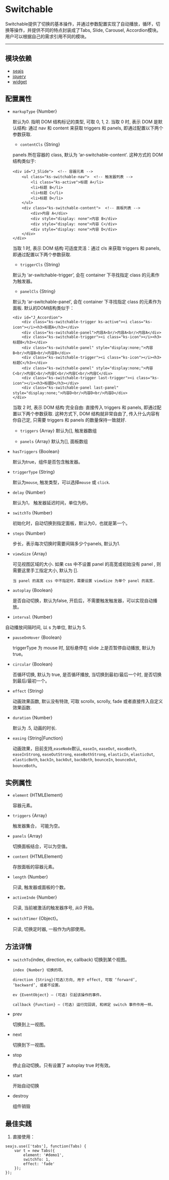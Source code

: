 # Switchable

Switchable提供了切换的基本操作，并通过参数配置实现了自动播放，循环，切换等操作，并提供不同的特点封装成了Tabs, Slide, Carousel, Accordion模块。用户可以根据自己的需求引用不同的模块。

---

## 模块依赖

 - [seajs](seajs/README.md)
 - [jquery](jquery/README.md)
 - [widget](widget/README.md)


## 配置属性

* `markupType` {Number} 

	默认为0. 指明 DOM 结构标记的类型, 可取 0, 1, 2.
    当取 0 时, 表示 DOM 是默认结构: 通过 nav 和 content 来获取 triggers 和 panels, 即通过配置以下两个参数获取.
    * `contentCls` {String}
    
    panels 所在容器的 class, 默认为 ‘ar-switchable-content’. 这种方式的 DOM 结构类似于:
    
    ```
    <div id="J_Slide">  <!-- 容器元素 -->
        <ul class="ks-switchable-nav">  <!-- 触发器列表 -->
            <li class="ks-active">标题 A</li>
            <li>标题 B</li>
            <li>标题 C</li>
            <li>标题 D</li>
        </ul>
        <div class="ks-switchable-content">  <!-- 面板列表 -->
            <div>内容 A</div>
            <div style="display: none">内容 B</div>
            <div style="display: none">内容 C</div>
            <div style="display: none">内容 D</div>
        </div>
    </div>
    ```
    当取 1 时, 表示 DOM 结构 可适度灵活：通过 cls 来获取 triggers 和 panels, 即通过配置以下两个参数获取.
    
    * `triggerCls` {String}
    
    默认为 ‘ar-switchable-trigger’, 会在 container 下寻找指定 class 的元素作为触发器。
    
      
    * `panelCls` {String}
    
    默认为 ‘ar-switchable-panel’, 会在 container 下寻找指定 class 的元素作为面板.
    默认的DOM结构类似于：
    
    ```
    <div id="J_Accordion">
        <div class="ks-switchable-trigger ks-active"><i class="ks-icon"></i><h3>标题A</h3></div>
        <div class="ks-switchable-panel">内容A<br/>内容A<br/>内容A</div>
        <div class="ks-switchable-trigger"><i class="ks-icon"></i><h3>标题B</h3></div>
        <div class="ks-switchable-panel" style="display:none;">内容B<br/>内容B<br/>内容B</div>
        <div class="ks-switchable-trigger"><i class="ks-icon"></i><h3>标题C</h3></div>
        <div class="ks-switchable-panel" style="display:none;">内容C<br/>内容C<br/>内容C<br/>内容C<br/>内容C</div>
        <div class="ks-switchable-trigger last-trigger"><i class="ks-icon"></i><h3>标题D</h3></div>
        <div class="ks-switchable-panel last-panel" style="display:none;">内容D<br/>内容D<br/>内容D</div>
    </div>
    ```
    当取 2 时, 表示 DOM 结构 完全自由: 直接传入 triggers 和 panels, 即通过配置以下两个参数获取. 这种方式下, DOM 结构就非常自由了, 传入什么内容有你自己定, 只需要 triggers 和 panels 的数量保持一致就好.
    * `triggers` {Array<HTMLElement>} 默认为[], 触发器数组
    
    * `panels` {Array<HTMLElement>} 默认为[], 面板数组

* `hasTriggers` {Boolean}

   默认为true，组件是否包含触发器。
  
* `triggerType` {String}

   默认为`mouse`, 触发类型，可以选择`mouse` 或 `click`.
   
* `delay` {Number}

   默认为1， 触发器延迟时间，单位为秒。

* `switchTo` {Number}

  初始化时，自动切换到指定面板，默认为0，也就是第一个。

* `steps` {Number}

  步长，表示每次切换时需要间隔多少个panels, 默认为1.

* `viewSize` {Array}

  可见视图区域的大小. 如果 css 中不设置 panel 的高宽或初始没有 panel , 则需要这里手工指定大小, 默认为 [].
  
  `当 panel 的高宽 css 中不指定时，需要设置 viewSize 为单个 panel 的高宽.`
  
* `autoplay` {Boolean}

  是否自动切换，默认为false, 开启后，不需要触发触发器，可以实现自动播放。

*  `interval` {Number}

  自动播放间隔时间, 以 s 为单位, 默认为 5.

* `pauseOnHover` {Boolean}

  triggerType 为 mouse 时, 鼠标悬停在 slide 上是否暂停自动播放, 默认为 true。

* `circular` {Boolean}

  否循环切换, 默认为 true, 是否循环播放, 当切换到最初/最后一个时, 是否切换到最后/最初一个。
 
* `effect` {String}

  动画效果函数, 默认没有特效, 可取 scrollx, scrolly, fade 或者直接传入自定义效果函数.

* `duration` {Number}

  默认为 .5, 动画的时长.

* `easing` {String|Function}

  动画效果，目前支持,`easeNode`默认, `easeIn`, `easeOut`, `easeBoth`, `easeInStrong`, `easeOutStrong`, `easeBothStrong`, `elasticIn`, `elasticOut`, `elasticBoth`, `backIn`, `backOut`, `backBoth`, `bounceIn`, `bounceOut`, `bounceBoth`。
  

## 实例属性
* `element` {HTMLElement}

  容器元素。
* `triggers` {Array}

  触发器集合， 可能为空。
* `panels` {Array}

  切换面板结合，可以为空值。
* `content` {HTMLElement}

  存放面板的容器元素。
* `length` {Number}

  只读, 触发器或面板的个数。
* `activeInde` {Number}

  只读, 当前被激活的触发器序号, 从0 开始。
* `switchTimer` {Object}。

  只读, 切换定时器, 一般作为内部使用。
  
## 方法详情
* `switchTo`(index, direction, ev, callback)
  切换到某个视图。

      index {Number} 切换的项。
      
      direction {String}(可选)方向, 用于 effect, 可取 ‘forward’, ‘backward’, 或者不设置。
      
      ev {EventObject} – (可选) 引起该操作的事件。
      
      callback {Function} – (可选) 运行完回调, 和绑定 switch 事件作用一样。
      
  
* prev

  切换到上一视图。
* next

  切换到下一视图。

* stop

  停止自动切换。只有设置了 autoplay true 时有效。

* start

  开始自动切换
* destroy

  组件销毁



## 最佳实践

1. 直接使用：

```
seajs.use(['tabs'], function(Tabs) {
    var t = new Tabs({
        element: '#demo1',
        switchTo: 1,
        effect: 'fade'
    });
});

```

      

